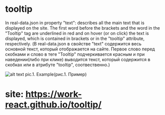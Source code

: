 # tooltip

In real-data.json in property "text": describes all the main text that is displayed on the site. The first word before the brackets and the word in the "Tooltip" tag are underlined in red and on hover (or on click) the text is displayed, which is contained in brackets or in the "tooltip" attribute, respectively.
(В real-data.json в свойстве "text" содержится весь основной текст, который отображается на сайте. Первое слово перед скобками и слово в теге "Tooltip" подчеркивается красным и при наведении(либо при клике) выводится текст, который содержится в скобках или в атрибуте "tooltip", соотвественно.)

![alt text](https://github.com/work-react/tooltip/blob/main/image.jpg?raw=true "Example(Пример)")
pic.1. Example(рис.1. Пример)

# site: https://work-react.github.io/tooltip/
